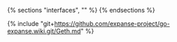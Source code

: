 {% sections "interfaces", "" %}
{% endsections %}

{% include "git+https://github.com/expanse-project/go-expanse.wiki.git/Geth.md" %}
